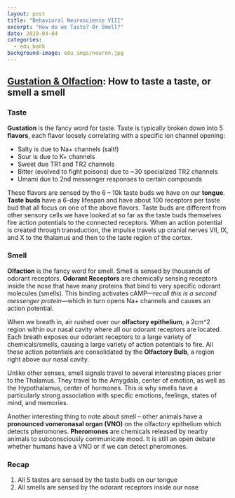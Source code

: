 ```yaml
---
layout: post
title: "Behavioral Neuroscience VIII"
excerpt: "How do we Taste? Or Smell?"
date: 2019-04-04
categories:
  - edu_bank
background-image: edu_imgs/neuron.jpg
---
```


## <u>Gustation & Olfaction</u>: How to taste a taste, or smell a smell

### Taste
**Gustation** is the fancy word for taste. Taste is typically broken down into 5 **flavors**, each flavor loosely correlating with a specific ion channel opening:
- Salty is due to Na+ channels (salt!)
- Sour is due to K+ channels
- Sweet due TR1 and TR2 channels
- Bitter (evolved to fight poisons) due to ~30 specialized TR2 channels
- Umami due to 2nd messenger responses to certain compounds

These flavors are sensed by the 6 – 10k taste buds we have on our **tongue**. **Taste buds** have a 6-day lifespan and have about 100 receptors per taste bud that all focus on one of the above flavors. Taste buds are different from other sensory cells we have looked at so far as the taste buds themselves fire action potentials to the connected receptors.
When an action potential is created through transduction, the impulse travels up cranial nerves VII, IX, and X to the thalamus and then to the taste region of the cortex.

### Smell
**Olfaction** is the fancy word for smell. Smell is sensed by thousands of odorant receptors. **Odorant Receptors** are chemically sensing receptors inside the nose that have many proteins that bind to very specific odorant molecules (smells). This binding activates cAMP—_recall this is a second messenger protein_—which in turn opens Na+ channels and causes an action potential.

When we breath in, air rushed over our **olfactory epithelium**, a 2cm^2 region within our nasal cavity where all our odorant receptors are located. Each breath exposes our odorant receptors to a large variety of chemicals/smells, causing a large variety of action potentials to fire. All these action potentials are consolidated by the **Olfactory Bulb**, a region right above our nasal cavity.

Unlike other senses, smell signals travel to several interesting places prior to the Thalamus. They travel to the Amygdala, center of emotion, as well as the Hypothalamus, center of hormones. This is why smells have a particularly strong association with specific emotions, feelings, states of mind, and memories.

Another interesting thing to note about smell – other animals have a **pronounced vomeronasal organ (VNO)** on the olfactory epithelium which detects pheromones. **Pheromones** are chemicals released by nearby animals to subconsciously communicate mood. It is still an open debate whether humans have a VNO or if we can detect pheromones.

### Recap

1. All 5 tastes are sensed by the taste buds on our tongue
2. All smells are sensed by the odorant receptors inside our nose
